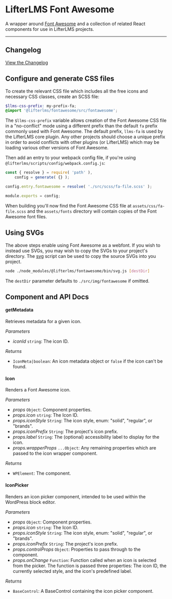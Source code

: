# LifterLMS Font Awesome

A wrapper around [Font Awesome](https://github.com/FortAwesome/Font-Awesome) and a collection of related React components for use in LifterLMS projects.

---

## Changelog

[View the Changelog](./CHANGELOG.md)


## Configure and generate CSS files

To create the relevant CSS file which includes all the free icons and necessary CSS classes, create an SCSS file:

```scss
$llms-css-prefix: my-prefix-fa;
@import '@lifterlms/fontawesome/src/fontawesome';
```

The `$llms-css-prefix` variable allows creation of the Font Awesome CSS file in a "no-conflict" mode using a different prefix than the default `fa` prefix commonly used with Font Awesome. The default prefix, `llms-fa` is used by the LifterLMS core plugin. Any other projects should choose a unique prefix in order to avoid conflicts with other plugins (or LifterLMS) which may be loading various other versions of Font Awesome.

Then add an entry to your webpack config file, if you're using `@lifterlms/scripts/config/webpack.config.js`:

```js
const { resolve } = require( 'path' ),
	config = generate( {} );

config.entry.fontawesome = resolve( './src/scss/fa-file.scss' );

module.exports = config;
```

When building you'll now find the Font Awesome CSS file at `assets/css/fa-file.scss` and the `assets/fonts` directory will contain copies of the Font Awesome font files.


## Using SVGs

The above steps enable using Font Awesome as a webfont. If you wish to instead use SVGs, you may wish to copy the SVGs to your project's directory. The [svg](./bin/svg.js) script can be used to copy the source SVGs into you project.

```bash
node ./node_modules/@lifterlms/fontawesome/bin/svg.js [destDir]    
```

The `destDir` parameter defaults to `./src/img/fontawesome` if omitted.


## Component and API Docs

<!-- START TOKEN(Autogenerated API docs) -->

#### getMetadata

Retrieves metadata for a given icon.

_Parameters_

-   _iconId_ `string`: The icon ID.

_Returns_

-   `IconMeta|boolean`: An icon metadata object or `false` if the icon can't be found.

#### Icon

Renders a Font Awesome icon.

_Parameters_

-   _props_ `Object`: Component properties.
-   _props.icon_ `string`: The Icon ID.
-   _props.iconStyle_ `String`: The icon style, enum: "solid", "regular", or "brands".
-   _props.iconPrefix_ `String`: The project's icon prefix.
-   _props.label_ `String`: The (optional) accessibility label to display for the icon.
-   _props.wrapperProps_ `...Object`: Any remaining properties which are passed to the icon wrapper component.

_Returns_

-   `WPElement`: The component.

#### IconPicker

Renders an icon picker component, intended to be used within the WordPress block editor.

_Parameters_

-   _props_ `Object`: Component properties.
-   _props.icon_ `string`: The Icon ID.
-   _props.iconStyle_ `String`: The icon style, enum: "solid", "regular", or "brands".
-   _props.iconPrefix_ `String`: The project's icon prefix.
-   _props.controlProps_ `Object`: Properties to pass through to the <BaseControl> component.
-   _props.onChange_ `Function`: Function called when an icon is selected from the picker. The function is passed three properties: The icon ID, the currently selected style, and the icon's predefined label.

_Returns_

-   `BaseControl`: A BaseControl containing the icon picker component.


<!-- END TOKEN(Autogenerated API docs) -->

